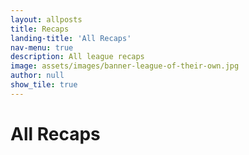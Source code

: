 ```yaml
---
layout: allposts
title: Recaps
landing-title: 'All Recaps'
nav-menu: true
description: All league recaps
image: assets/images/banner-league-of-their-own.jpg
author: null
show_tile: true
---
```


<h1>All Recaps</h1>
